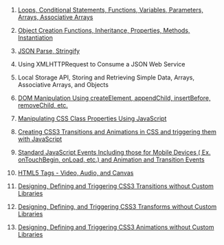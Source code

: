 1. [Loops, Conditional Statements, Functions, Variables, Parameters, Arrays, Associative Arrays](https://Covington-Shey.github.io/Loops-Conditional-Statements-Functions-Variables-Parameters-Arrays-Associative-Arrays.html)

2. [Object Creation Functions, Inheritance, Properties, Methods, Instantiation](https://Covington-Shey.github.io/Object-Creation-Functions-Inheritance-Properties-Methods-Instantiation.html)

3. [JSON Parse, Stringify](https://Covington-Shey.github.io/JSON-Parse-Stringify.html)

4. Using XMLHTTPRequest to Consume a JSON Web Service

5. Local Storage API, Storing and Retrieving Simple Data, Arrays, Associative Arrays, and Objects

6. [DOM Manipulation Using createElement, appendChild, insertBefore, removeChild, etc.](https://Covington-Shey.github.io/DOM-manipulation.html)

7. [Manipulating CSS Class Properties Using JavaScript](https://Covington-Shey.github.io/CSS-manipulation-with-javascript.html)

8. [Creating CSS3 Transitions and Animations in CSS and triggering them with JavaScript](https://Covington-Shey.github.io/CSS-Animation-Transform-Transition-Using-JavaScript.html)

9. [Standard JavaScript Events Including those for Mobile Devices ( Ex. onTouchBegin, onLoad, etc.) and Animation and Transition Events](https://Covington-Shey.github.io/JavaScript-Events.html)

10. [HTML5 Tags - Video, Audio, and Canvas](https://Covington-Shey.io/audio-video.html)

11. [Designing, Defining and Triggering CSS3 Transitions without Custom Libraries](https://Covington-Shey.github.io/CSS-Transitions.html)

12. [Designing, Defining, and Triggering CSS3 Transforms without Custom Libraries](https://Covington-Shey.github.io/CSS-Transforms.html)

13. [Designing, Defining and Triggering CSS3 Animations without Custom Libraries](https://Covington-Shey.github.io/CSS-Animations.html)
